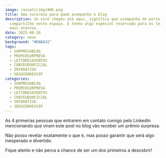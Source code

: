 ```yaml
---
image: /assets/img/AWS.png
title: Uma surpresa para quem acompanha o blog
description: Se você chegou até aqui, significa que acompanha de perto o que
  compartilho neste espaço. E tenho algo especial reservado para os leitores
  mais atentos.
date: 2025-08-26
category: news
background: "#D6BA32"
tags:
  - SURPRESABLOG
  - PREMIOSURPRESA
  - LEITORESATENTOS
  - CONTEUDOOFICIAL
  - INTERATIVO
  - SEGUIDORESVIP
categories:
  - SURPRESABLOG
  - PREMIOSURPRESA
  - LEITORESATENTOS
  - CONTEUDOOFICIAL
  - INTERATIVO
  - SEGUIDORESVIP
---
```

As 4 primeiras pessoas que entrarem em contato comigo pelo LinkedIn mencionando que viram este post no blog vão receber um prêmio surpresa.

Não posso revelar exatamente o que é, mas posso garantir que será algo inesperado e divertido.

Fique atento e não perca a chance de ser um dos primeiros a descobrir!